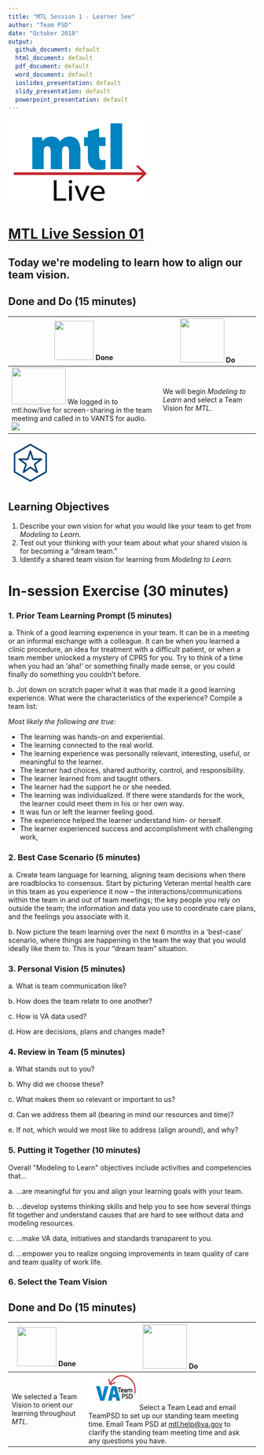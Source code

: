 ```yaml
---
title: "MTL Session 1 - Learner See"
author: "Team PSD"
date: "October 2018"
output: 
  github_document: default
  html_document: default
  pdf_document: default
  word_document: default
  ioslides_presentation: default
  slidy_presentation: default
  powerpoint_presentation: default
---
```


<img src = "https://github.com/lzim/teampsd/blob/master/resources/logos/mtl_live_sq_sm.png"
     height = "175" width = "290">  

# [MTL Live Session 01](https://github.com/lzim/teampsd/blob/master/mtl_facilitate_workgroup/mtl_live_guide/mtl_live_session01_see.Rmd "MTL Live Session 01")

## Today we're modeling to learn how to align our team vision.

## Done and Do (15 minutes)
<!-- Done/Do Tables -->
| <img src = "https://raw.githubusercontent.com/lzim/teampsd/hexagon_icons/np_hexagon-check-mark_309690_003F72.png" height = "80" width = "80"> **Done** | <img src = "https://raw.githubusercontent.com/lzim/teampsd/hexagon_icons/np_synchronize_778914_003F72.png" height = "90" width = "90"> **Do** |
| --- | --- | 
|[<img src = "https://raw.githubusercontent.com/lzim/teampsd/master/resources/logos/mtl_how_live_sm.png" height = "75" width = "110">](http://mtl.how/live) We logged in to mtl.how/live for screen-sharing in the team meeting and called in to VANTS for audio. ![](https://raw.githubusercontent.com/lzim/teampsd/master/resources/gifs/mtl_live.gif)| We will begin _Modeling to Learn_ and select a Team Vision for _MTL_. | 

<!-- Learning Objectives Icon --> 
<img src = "https://github.com/lzim/teampsd/blob/master/resources/icons/learning_objectives.png" height = "90" width = "90" style ="display: inline-block"/> 

## Learning Objectives

1. Describe your own vision for what you would like your team to get from *Modeling to Learn.*
2. Test out your thinking with your team about what your shared vision is for becoming a "dream team."
3. Identify a shared team vision for learning from *Modeling to Learn.*

# In-session Exercise (30 minutes)

### 1. Prior Team Learning Prompt (5 minutes) 

a. Think of a good learning experience in your team. It can be in a meeting or an informal exchange with a colleague. It can be when you learned a clinic procedure, an idea for treatment with a difficult patient, or when a team member unlocked a mystery of CPRS for you. Try to think of a time when you had an ‘aha!’ or something finally made sense, or you could finally do something you couldn’t before.  

b. Jot down on scratch paper what it was that made it a good learning experience. What were the characteristics of the experience? Compile a team list:  

*Most likely the following are true:*   
* The learning was hands-on and experiential.
* The learning connected to the real world.
* The learning experience was personally relevant, interesting, useful, or meaningful to the learner.
* The learner had choices, shared authority, control, and responsibility.
* The learner learned from and taught others.
* The learner had the support he or she needed.
* The learning was individualized. If there were standards for the work, the learner could meet them in his or her own way.
* It was fun or left the learner feeling good.
* The experience helped the learner understand him- or herself.
* The learner experienced success and accomplishment with challenging work,

### 2. Best Case Scenario (5 minutes)

a. Create team language for learning, aligning team decisions when there are roadblocks to consensus. Start by picturing Veteran mental health care in this team as you experience it now – the interactions/communications within the team in and out of team meetings; the key people you rely on outside the team; the information and data you use to coordinate care plans, and the feelings you associate with it.  

b. Now picture the team learning over the next 6 months in a ‘best-case’ scenario, where things are happening in the team the way that you would ideally like them to. This is your “dream team” situation.  

### 3. Personal Vision (5 minutes)  

a. What is team communication like?

b. How does the team relate to one another?

c. How is VA data used?

d. How are decisions, plans and changes made?

### 4. Review in Team (5 minutes)  

a. What stands out to you?

b. Why did we choose these?

c. What makes them so relevant or important to us?

d. Can we address them all (bearing in mind our resources and time)?

e. If not, which would we most like to address (align around), and why?

### 5. Putting it Together (10 minutes)

Overall "Modeling to Learn" objectives include activities and competencies that…

a. …are meaningful for you and align your learning goals with your team.

b. …develop systems thinking skills and help you to see how several things fit together and understand causes that are hard to see without data and modeling resources.

c. …make VA data, initiatives and standards transparent to you. 

d. …empower you to realize ongoing improvements in team quality of care and team quality of work life.

### 6. Select the Team Vision

## Done and Do (15 minutes)
<!-- Done/Do Tables -->
| <img src = "https://raw.githubusercontent.com/lzim/teampsd/hexagon_icons/np_hexagon-check-mark_309690_003F72.png" height = "80" width = "80"> **Done** | <img src = "https://raw.githubusercontent.com/lzim/teampsd/hexagon_icons/np_synchronize_778914_003F72.png" height = "90" width = "90"> **Do** |
| --- | --- | 
| We selected a Team Vision to orient our learning throughout _MTL_.  | [<img src = "https://raw.githubusercontent.com/lzim/teampsd/teampsd_style/teampsd_logo/va_team_psd_logo_sq_sm.png" height = "75" width = "100">](mailto:lindsey.zimmerman@va.gov;stacey.park2@va.gov) Select a Team Lead and email TeamPSD to set up our standing team meeting time. Email Team PSD at mtl.help@va.gov to clarify the standing team meeting time and ask any questions you have. |


